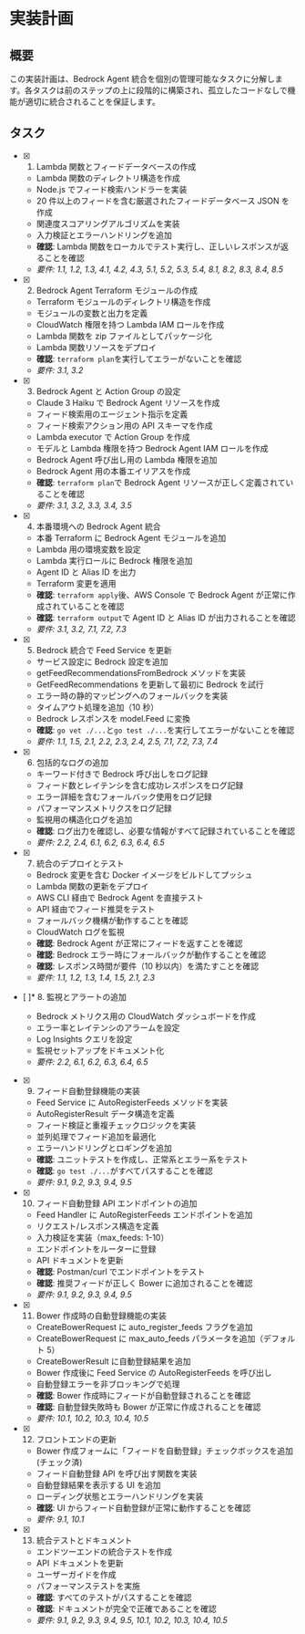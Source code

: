 # 実装計画

## 概要

この実装計画は、Bedrock Agent 統合を個別の管理可能なタスクに分解します。各タスクは前のステップの上に段階的に構築され、孤立したコードなしで機能が適切に統合されることを保証します。

## タスク

- [x] 1. Lambda 関数とフィードデータベースの作成

  - Lambda 関数のディレクトリ構造を作成
  - Node.js でフィード検索ハンドラーを実装
  - 20 件以上のフィードを含む厳選されたフィードデータベース JSON を作成
  - 関連度スコアリングアルゴリズムを実装
  - 入力検証とエラーハンドリングを追加
  - **確認**: Lambda 関数をローカルでテスト実行し、正しいレスポンスが返ることを確認
  - _要件: 1.1, 1.2, 1.3, 4.1, 4.2, 4.3, 5.1, 5.2, 5.3, 5.4, 8.1, 8.2, 8.3, 8.4, 8.5_

- [x] 2. Bedrock Agent Terraform モジュールの作成

  - Terraform モジュールのディレクトリ構造を作成
  - モジュールの変数と出力を定義
  - CloudWatch 権限を持つ Lambda IAM ロールを作成
  - Lambda 関数を zip ファイルとしてパッケージ化
  - Lambda 関数リソースをデプロイ
  - **確認**: `terraform plan`を実行してエラーがないことを確認
  - _要件: 3.1, 3.2_

- [x] 3. Bedrock Agent と Action Group の設定

  - Claude 3 Haiku で Bedrock Agent リソースを作成
  - フィード検索用のエージェント指示を定義
  - フィード検索アクション用の API スキーマを作成
  - Lambda executor で Action Group を作成
  - モデルと Lambda 権限を持つ Bedrock Agent IAM ロールを作成
  - Bedrock Agent 呼び出し用の Lambda 権限を追加
  - Bedrock Agent 用の本番エイリアスを作成
  - **確認**: `terraform plan`で Bedrock Agent リソースが正しく定義されていることを確認
  - _要件: 3.1, 3.2, 3.3, 3.4, 3.5_

- [x] 4. 本番環境への Bedrock Agent 統合

  - 本番 Terraform に Bedrock Agent モジュールを追加
  - Lambda 用の環境変数を設定
  - Lambda 実行ロールに Bedrock 権限を追加
  - Agent ID と Alias ID を出力
  - Terraform 変更を適用
  - **確認**: `terraform apply`後、AWS Console で Bedrock Agent が正常に作成されていることを確認
  - **確認**: `terraform output`で Agent ID と Alias ID が出力されることを確認
  - _要件: 3.1, 3.2, 7.1, 7.2, 7.3_

- [x] 5. Bedrock 統合で Feed Service を更新

  - サービス設定に Bedrock 設定を追加
  - getFeedRecommendationsFromBedrock メソッドを実装
  - GetFeedRecommendations を更新して最初に Bedrock を試行
  - エラー時の静的マッピングへのフォールバックを実装
  - タイムアウト処理を追加（10 秒）
  - Bedrock レスポンスを model.Feed に変換
  - **確認**: `go vet ./...`と`go test ./...`を実行してエラーがないことを確認
  - _要件: 1.1, 1.5, 2.1, 2.2, 2.3, 2.4, 2.5, 7.1, 7.2, 7.3, 7.4_

- [x] 6. 包括的なログの追加

  - キーワード付きで Bedrock 呼び出しをログ記録
  - フィード数とレイテンシを含む成功レスポンスをログ記録
  - エラー詳細を含むフォールバック使用をログ記録
  - パフォーマンスメトリクスをログ記録
  - 監視用の構造化ログを追加
  - **確認**: ログ出力を確認し、必要な情報がすべて記録されていることを確認
  - _要件: 2.2, 2.4, 6.1, 6.2, 6.3, 6.4, 6.5_

- [x] 7. 統合のデプロイとテスト

  - Bedrock 変更を含む Docker イメージをビルドしてプッシュ
  - Lambda 関数の更新をデプロイ
  - AWS CLI 経由で Bedrock Agent を直接テスト
  - API 経由でフィード推奨をテスト
  - フォールバック機構が動作することを確認
  - CloudWatch ログを監視
  - **確認**: Bedrock Agent が正常にフィードを返すことを確認
  - **確認**: Bedrock エラー時にフォールバックが動作することを確認
  - **確認**: レスポンス時間が要件（10 秒以内）を満たすことを確認
  - _要件: 1.1, 1.2, 1.3, 1.4, 1.5, 2.1, 2.3_

- [ ]\* 8. 監視とアラートの追加

  - Bedrock メトリクス用の CloudWatch ダッシュボードを作成
  - エラー率とレイテンシのアラームを設定
  - Log Insights クエリを設定
  - 監視セットアップをドキュメント化
  - _要件: 2.2, 6.1, 6.2, 6.3, 6.4, 6.5_

- [x] 9. フィード自動登録機能の実装

  - Feed Service に AutoRegisterFeeds メソッドを実装
  - AutoRegisterResult データ構造を定義
  - フィード検証と重複チェックロジックを実装
  - 並列処理でフィード追加を最適化
  - エラーハンドリングとロギングを追加
  - **確認**: ユニットテストを作成し、正常系とエラー系をテスト
  - **確認**: `go test ./...`がすべてパスすることを確認
  - _要件: 9.1, 9.2, 9.3, 9.4, 9.5_

- [x] 10. フィード自動登録 API エンドポイントの追加

  - Feed Handler に AutoRegisterFeeds エンドポイントを追加
  - リクエスト/レスポンス構造を定義
  - 入力検証を実装（max_feeds: 1-10）
  - エンドポイントをルーターに登録
  - API ドキュメントを更新
  - **確認**: Postman/curl でエンドポイントをテスト
  - **確認**: 推奨フィードが正しく Bower に追加されることを確認
  - _要件: 9.1, 9.2, 9.3, 9.4, 9.5_

- [x] 11. Bower 作成時の自動登録機能の実装

  - CreateBowerRequest に auto_register_feeds フラグを追加
  - CreateBowerRequest に max_auto_feeds パラメータを追加（デフォルト 5）
  - CreateBowerResult に自動登録結果を追加
  - Bower 作成後に Feed Service の AutoRegisterFeeds を呼び出し
  - 自動登録エラーを非ブロッキングで処理
  - **確認**: Bower 作成時にフィードが自動登録されることを確認
  - **確認**: 自動登録失敗時も Bower が正常に作成されることを確認
  - _要件: 10.1, 10.2, 10.3, 10.4, 10.5_

- [x] 12. フロントエンドの更新

  - Bower 作成フォームに「フィードを自動登録」チェックボックスを追加 (チェック済)
  - フィード自動登録 API を呼び出す関数を実装
  - 自動登録結果を表示する UI を追加
  - ローディング状態とエラーハンドリングを実装
  - **確認**: UI からフィード自動登録が正常に動作することを確認
  - _要件: 9.1, 10.1_

- [x] 13. 統合テストとドキュメント

  - エンドツーエンドの統合テストを作成
  - API ドキュメントを更新
  - ユーザーガイドを作成
  - パフォーマンステストを実施
  - **確認**: すべてのテストがパスすることを確認
  - **確認**: ドキュメントが完全で正確であることを確認
  - _要件: 9.1, 9.2, 9.3, 9.4, 9.5, 10.1, 10.2, 10.3, 10.4, 10.5_
